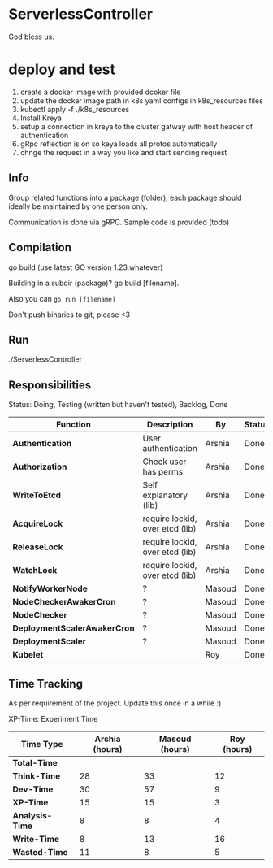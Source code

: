 # ServerlessController

God bless us. 

# deploy and test 
1. create a docker image with provided dcoker file
2. update the docker image path in k8s yaml configs in k8s_resources files
3. kubectl apply -f ./k8s_resources
4. Install Kreya
5. setup a connection in kreya to the cluster gatway with host header of authentication
6. gRpc reflection is on so keya loads all protos automatically
7. chnge the request in a way you like and start sending request

## Info

Group related functions into a package (folder), each package should ideally be maintained by one person only. 

Communication is done via gRPC. Sample code is provided (todo)

## Compilation

go build
(use latest GO version 1.23.whatever)

Building in a subdir (package)? go build [filename].

Also you can `go run [filename]`

Don't push binaries to git, please <3 

## Run

./ServerlessController

## Responsibilities 

Status: Doing, Testing (written but haven't tested), Backlog, Done

| Function                       | Description                     | By     | Status |
|--------------------------------|---------------------------------|--------|--------|
| **Authentication**             | User authentication             | Arshia | Done   | 
| **Authorization**              | Check user has perms            | Arshia | Done   | 
| **WriteToEtcd**                | Self explanatory (lib)          | Arshia | Done   | 
| **AcquireLock**                | require lockid, over etcd (lib) | Arshia | Done   | 
| **ReleaseLock**                | require lockid, over etcd (lib) | Arshia | Done   | 
| **WatchLock**                  | require lockid, over etcd (lib) | Arshia | Done   | 
| **NotifyWorkerNode**           | ?                               | Masoud | Done   | 
| **NodeCheckerAwakerCron**      | ?                               | Masoud | Done   | 
| **NodeChecker**                | ?                               | Masoud | Done   | 
| **DeploymentScalerAwakerCron** | ?                               | Masoud | Done   | 
| **DeploymentScaler**           | ?                               | Masoud | Done   | 
| **Kubelet**                    |                                 | Roy    | Done   |

## Time Tracking

As per requirement of the project. Update this once in a while :) 

XP-Time: Experiment Time


| **Time Type**     | **Arshia (hours)** | **Masoud (hours)** | **Roy (hours)** |
|-------------------|--------------------|--------------------|-----------------|
| **Total-Time**    |                    |                    |                 |
| **Think-Time**    | 28                 | 33                 | 12              |
| **Dev-Time**      | 30                 | 57                 | 9               |
| **XP-Time**       | 15                 | 15                 | 3               |
| **Analysis-Time** | 8                  | 8                  | 4               |
| **Write-Time**    | 8                  | 13                 | 16              |
| **Wasted-Time**   | 11                 | 8                  | 5               |

